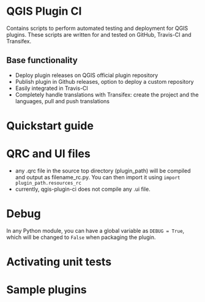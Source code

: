# QGIS Plugin CI

Contains scripts to perform automated testing and deployment for QGIS plugins.
These scripts are written for and tested on GitHub, Travis-CI and Transifex.

## Base functionality

 - Deploy plugin releases on QGIS official plugin repository
 - Publish plugin in Github releases, option to deploy a custom repository
 - Easily integrated in Travis-CI
 - Completely handle translations with Transifex: create the project and the languages, pull and push translations 
   
# Quickstart guide

 
# QRC and UI files

- any .qrc file in the source top directory (plugin_path) will be compiled and output as filename_rc.py. You can then import it using ``import plugin_path.resources_rc``
- currently, qgis-plugin-ci does not compile any .ui file.

# Debug

In any Python module, you can have a global variable as `DEBUG = True`, which will be changed to `False` when packaging the plugin.


# Activating unit tests


# Sample plugins

  
